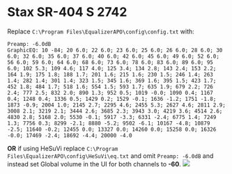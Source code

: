 # Stax SR-404 S 2742
Replace `C:\Program Files\EqualizerAPO\config\config.txt` with:
```
Preamp: -6.0dB
GraphicEQ: 10 -84; 20 6.0; 22 6.0; 23 6.0; 25 6.0; 26 6.0; 28 6.0; 30 6.0; 32 6.0; 35 6.0; 37 6.0; 40 6.0; 42 6.0; 45 6.0; 49 6.0; 52 6.0; 56 6.0; 59 6.0; 64 6.0; 68 6.0; 73 6.0; 78 6.0; 83 6.0; 89 6.0; 95 6.0; 102 5.3; 109 4.6; 117 4.0; 125 3.4; 134 2.8; 143 2.4; 153 2.2; 164 1.9; 175 1.8; 188 1.7; 201 1.6; 215 1.6; 230 1.5; 246 1.4; 263 1.4; 282 1.4; 301 1.4; 323 1.5; 345 1.6; 369 1.6; 395 1.5; 423 1.7; 452 1.8; 484 1.7; 518 1.6; 554 1.5; 593 1.7; 635 1.9; 679 2.2; 726 2.4; 777 2.5; 832 2.0; 890 1.3; 952 0.5; 1019 -0.0; 1090 0.4; 1167 0.4; 1248 0.4; 1336 0.5; 1429 0.2; 1529 -0.1; 1636 -1.2; 1751 -1.8; 1873 -0.9; 2004 1.0; 2145 2.7; 2295 4.6; 2455 5.3; 2627 4.6; 2811 2.9; 3008 2.1; 3219 2.1; 3444 2.6; 3685 2.3; 3943 3.0; 4219 3.6; 4514 2.6; 4830 2.8; 5168 2.0; 5530 -0.1; 5917 -3.3; 6331 -2.4; 6775 1.4; 7249 1.3; 7756 0.3; 8299 -2.1; 8880 -5.2; 9502 -6.1; 10167 -4.8; 10879 -2.5; 11640 -0.2; 12455 0.0; 13327 0.0; 14260 0.0; 15258 0.0; 16326 -0.0; 17469 -2.4; 18692 -4.4; 20000 -4.0
```
**OR** if using HeSuVi replace `C:\Program Files\EqualizerAPO\config\HeSuVi\eq.txt` and omit `Preamp: -6.0dB` and instead set Global volume in the UI for both channels to **-60**.
![](https://raw.githubusercontent.com/jaakkopasanen/AutoEq/master/results/Sonoma%20Model%20One/innerfidelity/onear/Stax%20SR-404%20S%202742/Stax%20SR-404%20S%202742.png)